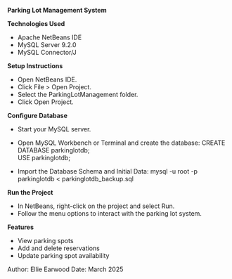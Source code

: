 **Parking Lot Management System**

**Technologies Used**
- Apache NetBeans IDE
- MySQL Server 9.2.0
- MySQL Connector/J
  
**Setup Instructions**
- Open NetBeans IDE.
- Click File > Open Project.
- Select the ParkingLotManagement folder.
- Click Open Project.
  
**Configure Database**
- Start your MySQL server.
- Open MySQL Workbench or Terminal and create the database:
  CREATE DATABASE parkinglotdb;  
USE parkinglotdb;

- Import the Database Schema and Initial Data:
  mysql -u root -p parkinglotdb < parkinglotdb_backup.sql 
  
**Run the Project**
- In NetBeans, right-click on the project and select Run.
- Follow the menu options to interact with the parking lot system.
  
**Features**
- View parking spots
- Add and delete reservations
- Update parking spot availability

Author: Ellie Earwood
Date: March 2025
